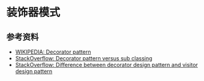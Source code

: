 # 装饰器模式

## 参考资料

- [WIKIPEDIA: Decorator pattern](https://en.wikipedia.org/wiki/Decorator_pattern)
- [StackOverflow: Decorator pattern versus sub classing](https://stackoverflow.com/questions/4842978/decorator-pattern-versus-sub-classing)
- [StackOverflow: Difference between decorator design pattern and visitor design pattern](https://stackoverflow.com/questions/9363582/difference-between-decorator-design-pattern-and-visitor-design-pattern/40356068)
